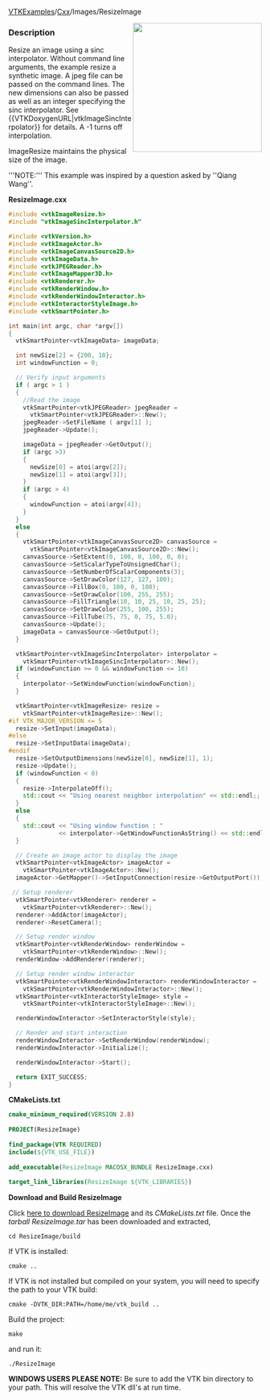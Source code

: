 [VTKExamples](/home/)/[Cxx](/Cxx)/Images/ResizeImage

<img align="right" src="https://github.com/lorensen/VTKExamples/blob/gh-pages/Testing/Baseline/Images/TestResizeImage.png?raw=true" width="256" />

### Description
Resize an image using a sinc interpolator. Without command line arguments, the example resize a synthetic image. A jpeg file can be passed on the command lines. The new dimensions can also be passed as well as an integer specifying the sinc interpolator. See {{VTKDoxygenURL|vtkImageSincInterpolator}} for details. A -1 turns off interpolation.

ImageResize maintains the physical size of the image.

'''NOTE:''' This example was inspired by a question asked by ''Qiang Wang''.

**ResizeImage.cxx**
```c++
#include <vtkImageResize.h>
#include "vtkImageSincInterpolator.h"

#include <vtkVersion.h>
#include <vtkImageActor.h>
#include <vtkImageCanvasSource2D.h>
#include <vtkImageData.h>
#include <vtkJPEGReader.h>
#include <vtkImageMapper3D.h>
#include <vtkRenderer.h>
#include <vtkRenderWindow.h>
#include <vtkRenderWindowInteractor.h>
#include <vtkInteractorStyleImage.h>
#include <vtkSmartPointer.h>

int main(int argc, char *argv[])
{
  vtkSmartPointer<vtkImageData> imageData;

  int newSize[2] = {200, 10};
  int windowFunction = 0;

  // Verify input arguments
  if ( argc > 1 )
  {
    //Read the image
    vtkSmartPointer<vtkJPEGReader> jpegReader =
      vtkSmartPointer<vtkJPEGReader>::New();
    jpegReader->SetFileName ( argv[1] );
    jpegReader->Update();

    imageData = jpegReader->GetOutput();
    if (argc >3)
    {
      newSize[0] = atoi(argv[2]);
      newSize[1] = atoi(argv[3]);
    }
    if (argc > 4)
    {
      windowFunction = atoi(argv[4]);
    }
  }
  else
  {
    vtkSmartPointer<vtkImageCanvasSource2D> canvasSource =
      vtkSmartPointer<vtkImageCanvasSource2D>::New();
    canvasSource->SetExtent(0, 100, 0, 100, 0, 0);
    canvasSource->SetScalarTypeToUnsignedChar();
    canvasSource->SetNumberOfScalarComponents(3);
    canvasSource->SetDrawColor(127, 127, 100);
    canvasSource->FillBox(0, 100, 0, 100);
    canvasSource->SetDrawColor(100, 255, 255);
    canvasSource->FillTriangle(10, 10, 25, 10, 25, 25);
    canvasSource->SetDrawColor(255, 100, 255);
    canvasSource->FillTube(75, 75, 0, 75, 5.0);
    canvasSource->Update();
    imageData = canvasSource->GetOutput();
  }

  vtkSmartPointer<vtkImageSincInterpolator> interpolator =
    vtkSmartPointer<vtkImageSincInterpolator>::New();
  if (windowFunction >= 0 && windowFunction <= 10)
  {
    interpolator->SetWindowFunction(windowFunction);
  }

  vtkSmartPointer<vtkImageResize> resize =
    vtkSmartPointer<vtkImageResize>::New();
#if VTK_MAJOR_VERSION <= 5
  resize->SetInput(imageData);
#else
  resize->SetInputData(imageData);
#endif
  resize->SetOutputDimensions(newSize[0], newSize[1], 1);
  resize->Update();
  if (windowFunction < 0)
  {
    resize->InterpolateOff();
    std::cout << "Using nearest neighbor interpolation" << std::endl;;
  }
  else
  {
    std::cout << "Using window function : "
              << interpolator->GetWindowFunctionAsString() << std::endl;;
  }

  // Create an image actor to display the image
  vtkSmartPointer<vtkImageActor> imageActor =
    vtkSmartPointer<vtkImageActor>::New();
  imageActor->GetMapper()->SetInputConnection(resize->GetOutputPort());

 // Setup renderer
  vtkSmartPointer<vtkRenderer> renderer =
    vtkSmartPointer<vtkRenderer>::New();
  renderer->AddActor(imageActor);
  renderer->ResetCamera();

  // Setup render window
  vtkSmartPointer<vtkRenderWindow> renderWindow =
    vtkSmartPointer<vtkRenderWindow>::New();
  renderWindow->AddRenderer(renderer);

  // Setup render window interactor
  vtkSmartPointer<vtkRenderWindowInteractor> renderWindowInteractor =
    vtkSmartPointer<vtkRenderWindowInteractor>::New();
  vtkSmartPointer<vtkInteractorStyleImage> style =
    vtkSmartPointer<vtkInteractorStyleImage>::New();

  renderWindowInteractor->SetInteractorStyle(style);

  // Render and start interaction
  renderWindowInteractor->SetRenderWindow(renderWindow);
  renderWindowInteractor->Initialize();

  renderWindowInteractor->Start();

  return EXIT_SUCCESS;
}
```
**CMakeLists.txt**
```cmake
cmake_minimum_required(VERSION 2.8)
 
PROJECT(ResizeImage)
 
find_package(VTK REQUIRED)
include(${VTK_USE_FILE})
 
add_executable(ResizeImage MACOSX_BUNDLE ResizeImage.cxx)
 
target_link_libraries(ResizeImage ${VTK_LIBRARIES})
```

**Download and Build ResizeImage**

Click [here to download ResizeImage](https://github.com/lorensen/VTKWikiExamplesTarballs/raw/master/ResizeImage.tar) and its *CMakeLists.txt* file.
Once the *tarball ResizeImage.tar* has been downloaded and extracted,
```
cd ResizeImage/build 
```
If VTK is installed:
```
cmake ..
```
If VTK is not installed but compiled on your system, you will need to specify the path to your VTK build:
```
cmake -DVTK_DIR:PATH=/home/me/vtk_build ..
```
Build the project:
```
make
```
and run it:
```
./ResizeImage
```
**WINDOWS USERS PLEASE NOTE:** Be sure to add the VTK bin directory to your path. This will resolve the VTK dll's at run time.

